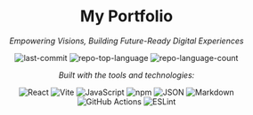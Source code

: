 <h1 align="center">My Portfolio</h1>

<p align="center"><em>Empowering Visions, Building Future-Ready Digital Experiences</em></p>

<p align="center">
  <img alt="last-commit" src="https://img.shields.io/github/last-commit/aablty/aablty.github.io?style=flat&logo=git&logoColor=white&color=0080ff">
  <img alt="repo-top-language" src="https://img.shields.io/github/languages/top/aablty/aablty.github.io?style=flat&color=0080ff">
  <img alt="repo-language-count" src="https://img.shields.io/github/languages/count/aablty/aablty.github.io?style=flat&color=0080ff">
</p>

<p align="center"><em>Built with the tools and technologies:</em></p>

<p align="center">
  <img alt="React" src="https://img.shields.io/badge/React-61DAFB.svg?style=flat&logo=React&logoColor=black">
  <img alt="Vite" src="https://img.shields.io/badge/Vite-646CFF.svg?style=flat&logo=Vite&logoColor=white">
  <img alt="JavaScript" src="https://img.shields.io/badge/JavaScript-F7DF1E.svg?style=flat&logo=JavaScript&logoColor=black">
  <img alt="npm" src="https://img.shields.io/badge/npm-CB3837.svg?style=flat&logo=npm&logoColor=white">
  <img alt="JSON" src="https://img.shields.io/badge/JSON-000000.svg?style=flat&logo=JSON&logoColor=white">
  <img alt="Markdown" src="https://img.shields.io/badge/Markdown-000000.svg?style=flat&logo=Markdown&logoColor=white">
  <img alt="GitHub Actions" src="https://img.shields.io/badge/GitHub%20Actions-2088FF.svg?style=flat&logo=GitHub-Actions&logoColor=white">
  <img alt="ESLint" src="https://img.shields.io/badge/ESLint-4B32C3.svg?style=flat&logo=ESLint&logoColor=white">
</p>
